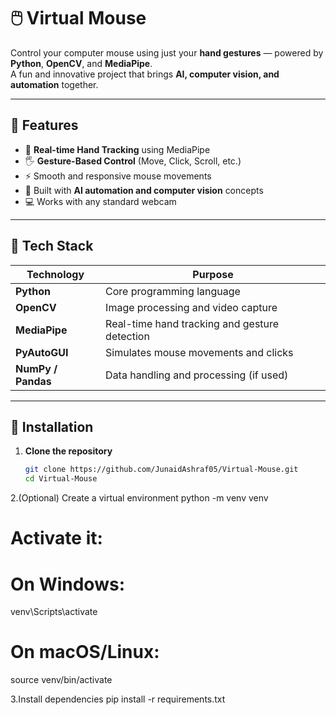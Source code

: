 # 🖱️ Virtual Mouse  

Control your computer mouse using just your **hand gestures** — powered by **Python**, **OpenCV**, and **MediaPipe**.  
A fun and innovative project that brings **AI, computer vision, and automation** together.

---

## 🚀 Features  
- 🎯 **Real-time Hand Tracking** using MediaPipe  
- 🖐️ **Gesture-Based Control** (Move, Click, Scroll, etc.)  
- ⚡ Smooth and responsive mouse movements  
- 🧠 Built with **AI automation and computer vision** concepts  
- 💻 Works with any standard webcam  

---

## 🧰 Tech Stack  
| Technology | Purpose |
|-------------|----------|
| **Python** | Core programming language |
| **OpenCV** | Image processing and video capture |
| **MediaPipe** | Real-time hand tracking and gesture detection |
| **PyAutoGUI** | Simulates mouse movements and clicks |
| **NumPy / Pandas** | Data handling and processing (if used) |

---

## 🧩 Installation  

1. **Clone the repository**  
   ```bash
   git clone https://github.com/JunaidAshraf05/Virtual-Mouse.git
   cd Virtual-Mouse
   
2.(Optional) Create a virtual environment
  python -m venv venv
 
# Activate it:
# On Windows:
venv\Scripts\activate
# On macOS/Linux:
source venv/bin/activate

3.Install dependencies
pip install -r requirements.txt


   
